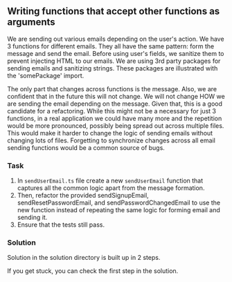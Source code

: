 ## Writing functions that accept other functions as arguments

We are sending out various emails depending on the user's action.
We have 3 functions for different emails. They all have the same
pattern: form the message and send the email.
Before using user's fields, we sanitize them to prevent injecting
HTML to our emails.
We are using 3rd party packages for sending emails and sanitizing strings.
These packages are illustrated with the 'somePackage' import.

The only part that changes across functions is the message. Also, we
are confident that in the future this will not change. We will not
change HOW we are sending the email depending on the message.
Given that, this is a good candidate for a refactoring.
While this might not be a necessary for just 3 functions, in a real
application we could have many more and the repetition would be
more pronounced, possibly being spread out across multiple files.
This would make it harder to change the logic of sending emails
without changing lots of files. Forgetting to synchronize changes
across all email sending functions would be a common source of bugs.

### Task

1. In `sendUserEmail.ts` file create a new `sendUserEmail` function
   that captures all the common logic apart from the message formation.
2. Then, refactor the provided sendSignupEmail, sendResetPasswordEmail,
   and sendPasswordChangedEmail to use the new function instead of
   repeating the same logic for forming email and sending it.
3. Ensure that the tests still pass.

### Solution

Solution in the solution directory is built up in 2 steps.

If you get stuck, you can check the first step in the solution.

